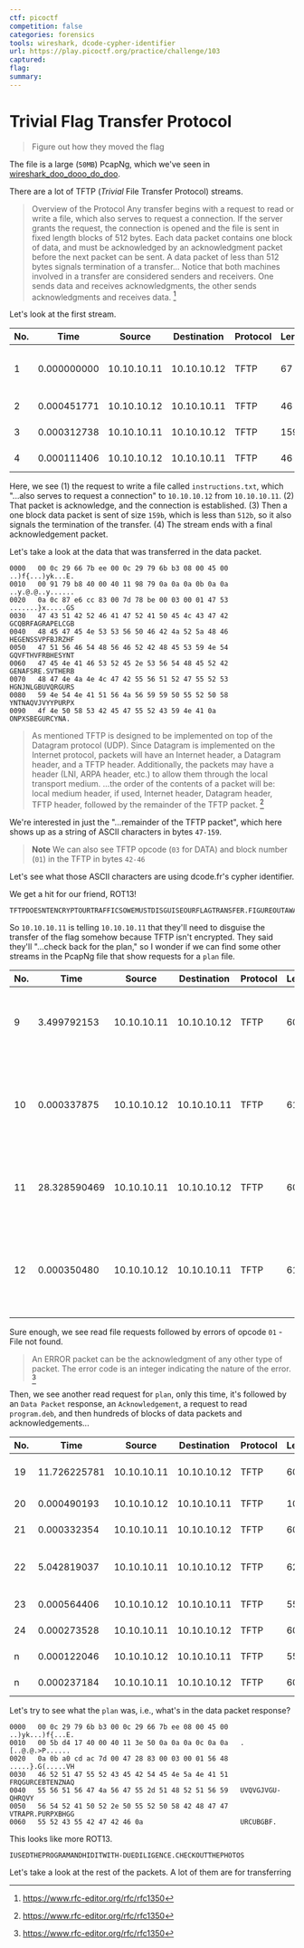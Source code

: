 ```yaml
---
ctf: picoctf
competition: false
categories: forensics
tools: wireshark, dcode-cypher-identifier
url: https://play.picoctf.org/practice/challenge/103
captured: 
flag: 
summary:
---
```


# Trivial Flag Transfer Protocol

> Figure out how they moved the flag

The file is a large (`50MB`) PcapNg, which we've seen in [wireshark_doo_dooo_do_doo](wireshark_doo_dooo_do_doo.md).

There are a lot of TFTP (_Trivial_ File Transfer Protocol) streams.

> Overview of the Protocol
> Any transfer begins with a request to read or write a file, which also serves to request a connection.  If the server grants the request, the connection is opened and the file is sent in fixed length blocks of 512 bytes.  Each data packet contains one block of data, and must be acknowledged by an acknowledgment packet before the next packet can be sent.  A data packet of less than 512 bytes signals termination of a transfer... Notice that both machines involved in a transfer are considered senders and receivers.  One sends data and receives acknowledgments, the other sends acknowledgments and receives data. [^1]

Let's look at the first stream.

| No. | Time        | Source      | Destination | Protocol | Length | Info                                                        |
| --- | ----------- | ----------- | ----------- | -------- | ------ | ----------------------------------------------------------- |
| 1   | 0.000000000 | 10.10.10.11 | 10.10.10.12 | TFTP     | 67     | Write Request, File: instructions.txt, Transfer type: octet |
| 2   | 0.000451771 | 10.10.10.12 | 10.10.10.11 | TFTP     | 46     | Acknowledgement, Block: 0                                   |
| 3   | 0.000312738 | 10.10.10.11 | 10.10.10.12 | TFTP     | 159    | Data Packet, Block: 1 (last)                                |
| 4   | 0.000111406 | 10.10.10.12 | 10.10.10.11 | TFTP     | 46     | Acknowledgement, Block: 1                                   |

Here, we see (1) the request to write a file called `instructions.txt`, which "...also serves to request a connection" to `10.10.10.12` from `10.10.10.11`.  (2) That packet is acknowledge, and the connection is established. (3) Then a one block data packet is sent of size `159b`, which is less than `512b`, so it also signals the termination of the transfer. (4) The stream ends with a final acknowledgement packet.

Let's take a look at the data that was transferred in the data packet.

```
0000   00 0c 29 66 7b ee 00 0c 29 79 6b b3 08 00 45 00   ..)f{...)yk...E.
0010   00 91 79 b8 40 00 40 11 98 79 0a 0a 0a 0b 0a 0a   ..y.@.@..y......
0020   0a 0c 87 e6 cc 83 00 7d 78 be 00 03 00 01 47 53   .......}x.....GS
0030   47 43 51 42 52 46 41 47 52 41 50 45 4c 43 47 42   GCQBRFAGRAPELCGB
0040   48 45 47 45 4e 53 53 56 50 46 42 4a 52 5a 48 46   HEGENSSVPFBJRZHF
0050   47 51 56 46 54 48 56 46 52 42 48 45 53 59 4e 54   GQVFTHVFRBHESYNT
0060   47 45 4e 41 46 53 52 45 2e 53 56 54 48 45 52 42   GENAFSRE.SVTHERB
0070   48 47 4e 4a 4e 4c 47 42 55 56 51 52 47 55 52 53   HGNJNLGBUVQRGURS
0080   59 4e 54 4e 41 51 56 4a 56 59 59 50 55 52 50 58   YNTNAQVJVYYPURPX
0090   4f 4e 50 58 53 42 45 47 55 52 43 59 4e 41 0a      ONPXSBEGURCYNA.
```

>  As mentioned TFTP is designed to be implemented on top of the Datagram protocol (UDP).  Since Datagram is implemented on the Internet protocol, packets will have an Internet header, a Datagram header, and a TFTP header.  Additionally, the packets may have a header (LNI, ARPA header, etc.)  to allow them through the local transport medium. ...the order of the contents of a packet will be: local medium header, if used, Internet header, Datagram header, TFTP header, followed by the remainder of the TFTP packet. [^1]

We're interested in just the "...remainder of the TFTP packet", which here shows up as a string of ASCII characters in bytes `47-159`.

> **Note**
> We can also see TFTP opcode (`03` for DATA) and block number (`01`) in the TFTP in bytes `42-46`

Let's see what those ASCII characters are using dcode.fr's cypher identifier.

We get a hit for our friend, ROT13!

```
TFTPDOESNTENCRYPTOURTRAFFICSOWEMUSTDISGUISEOURFLAGTRANSFER.FIGUREOUTAWAYTOHIDETHEFLAGANDIWILLCHECKBACKFORTHEPLAN.
```

So `10.10.10.11` is telling `10.10.10.11` that they'll need to disguise the transfer of the flag somehow because TFTP isn't encrypted. They said they'll "...check back for the plan," so I wonder if we can find some other streams in the PcapNg file that show requests for a `plan` file.

| No. | Time         | Source      | Destination | Protocol | Length | Info                                                      |
| --- | ------------ | ----------- | ----------- | -------- | ------ | --------------------------------------------------------- |
| 9   | 3.499792153  | 10.10.10.11 | 10.10.10.12 | TFTP     | 60     | Read Request, File: plan, Transfer type: octet            |
| 10  | 0.000337875  | 10.10.10.12 | 10.10.10.11 | TFTP     | 61     | Error Code, Code: File not found, Message: File not found |
| 11  | 28.328590469 | 10.10.10.11 | 10.10.10.12 | TFTP     | 60     | Read Request, File: plan, Transfer type: octet            |
| 12  | 0.000350480  | 10.10.10.12 | 10.10.10.11 | TFTP     | 61     | Error Code, Code: File not found, Message: File not found |

Sure enough, we see read file requests followed by errors of opcode `01` - File not found.

> An ERROR packet can be the acknowledgment of any other type of packet. The error code is an integer indicating the nature of the error. [^1]

Then, we see another read request for `plan`, only this time, it's followed by an `Data Packet` response, an `Acknowledgement`, a request to read `program.deb`, and then hundreds of blocks of data packets and acknowledgements...

| No.    | Time         | Source      | Destination | Protocol | Length | Info                                                  |
| ------ | ------------ | ----------- | ----------- | -------- | ------ | ----------------------------------------------------- |
| 19     | 11.726225781 | 10.10.10.11 | 10.10.10.12 | TFTP     | 60     | Read Request, File: plan, Transfer type: octet        |
| 20     | 0.000490193  | 10.10.10.12 | 10.10.10.11 | TFTP     | 105    | Data Packet, Block: 1 (last)                          |
| 21     | 0.000332354  | 10.10.10.11 | 10.10.10.12 | TFTP     | 60     | Acknowledgement, Block: 1                             |
| 22     | 5.042819037  | 10.10.10.11 | 10.10.10.12 | TFTP     | 62     | Read Request, File: program.deb, Transfer type: octet |
| 23     | 0.000564406  | 10.10.10.12 | 10.10.10.11 | TFTP     | 558    | Data Packet, Block: 1                                 |
| 24     | 0.000273528  | 10.10.10.11 | 10.10.10.12 | TFTP     | 60     | Acknowledgement, Block: 1                             |
| n      | 0.000122046  | 10.10.10.12 | 10.10.10.11 | TFTP     | 558    | Data Packet, Block: n                                 |
| n      | 0.000237184  | 10.10.10.11 | 10.10.10.12 | TFTP     | 60     | Acknowledgement, Block: n                             |

Let's try to see what the `plan` was, i.e., what's in the data packet response?

```
0000   00 0c 29 79 6b b3 00 0c 29 66 7b ee 08 00 45 00   ..)yk...)f{...E.
0010   00 5b d4 17 40 00 40 11 3e 50 0a 0a 0a 0c 0a 0a   .[..@.@.>P......
0020   0a 0b a0 cd ac 7d 00 47 28 83 00 03 00 01 56 48   .....}.G(.....VH
0030   46 52 51 47 55 52 43 45 42 54 45 4e 5a 4e 41 51   FRQGURCEBTENZNAQ
0040   55 56 51 56 47 4a 56 47 55 2d 51 48 52 51 56 59   UVQVGJVGU-QHRQVY
0050   56 54 52 41 50 52 2e 50 55 52 50 58 42 48 47 47   VTRAPR.PURPXBHGG
0060   55 52 43 55 42 47 42 46 0a                        URCUBGBF.
```

This looks like more ROT13.

```
IUSEDTHEPROGRAMANDHIDITWITH-DUEDILIGENCE.CHECKOUTTHEPHOTOS
```

Let's take a look at the rest of the packets. A lot of them are for transferring 

[^1]: https://www.rfc-editor.org/rfc/rfc1350